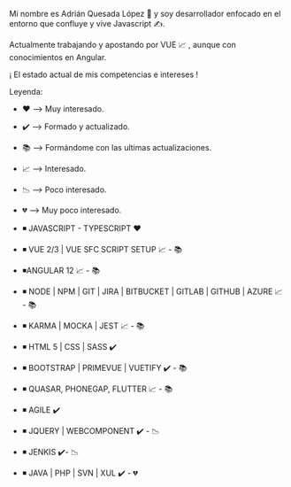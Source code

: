 Mi nombre es Adrián Quesada López 🙌 y soy desarrollador enfocado en el entorno que confluye y vive Javascript ✍️.

Actualmente trabajando y apostando por VUE 📈 , aunque con conocimientos en Angular.

¡ El estado actual de mis competencias e intereses ! 

Leyenda:
- ❤️ --> Muy interesado.
- ✔️ --> Formado y actualizado. 
- 📚 --> Formándome con las ultimas actualizaciones.
- 📈 --> Interesado.
- 📉 --> Poco interesado.
- 💔 --> Muy poco interesado.

- ◾️ JAVASCRIPT - TYPESCRIPT ❤️
- ◾️ VUE 2/3 | VUE SFC SCRIPT SETUP 📈 - 📚
- ◾️ANGULAR 12 📈 - 📚
- ◾️ NODE | NPM | GIT | JIRA | BITBUCKET | GITLAB | GITHUB | AZURE 📈 - 📚
- ◾️ KARMA | MOCKA | JEST 📈 - 📚
- ◾️ HTML 5 | CSS | SASS ✔️
- ◾️ BOOTSTRAP | PRIMEVUE | VUETIFY ✔️ - 📚
- ◾️ QUASAR, PHONEGAP, FLUTTER 📈 - 📚
- ◾️ AGILE ✔️
- ◾️ JQUERY | WEBCOMPONENT ✔️ - 📉
- ◾️ JENKIS ✔️- 📉
- ◾️ JAVA | PHP | SVN | XUL ✔️ - 💔
